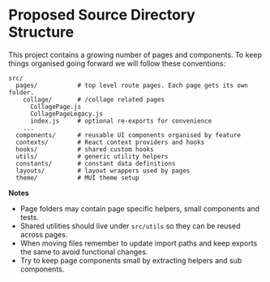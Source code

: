 # Proposed Source Directory Structure

This project contains a growing number of pages and components. To keep things organised going forward we will follow these conventions:

```
src/
  pages/           # top level route pages. Each page gets its own folder.
    collage/       # /collage related pages
      CollagePage.js
      CollagePageLegacy.js
      index.js     # optional re-exports for convenience
    ...
  components/      # reusable UI components organised by feature
  contexts/        # React context providers and hooks
  hooks/           # shared custom hooks
  utils/           # generic utility helpers
  constants/       # constant data definitions
  layouts/         # layout wrappers used by pages
  theme/           # MUI theme setup
```

**Notes**
- Page folders may contain page specific helpers, small components and tests.
- Shared utilities should live under `src/utils` so they can be reused across pages.
- When moving files remember to update import paths and keep exports the same to avoid functional changes.
- Try to keep page components small by extracting helpers and sub components.
```
